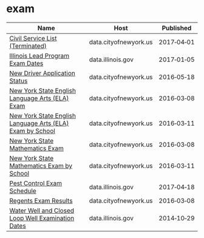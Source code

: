 # exam

Name | Host | Published
---- | ---- | ---------
[Civil Service List (Terminated)](../datasets/qu8g-sxqf.md) | data.cityofnewyork.us | 2017&#x2011;04&#x2011;01
[Illinois Lead Program Exam Dates](../datasets/r5m6-7upm.md) | data.illinois.gov | 2017&#x2011;01&#x2011;05
[New Driver Application Status](../datasets/dpec-ucu7.md) | data.cityofnewyork.us | 2016&#x2011;05&#x2011;18
[New York State English Language Arts (ELA) Exam](../datasets/26kp-bgdh.md) | data.cityofnewyork.us | 2016&#x2011;03&#x2011;08
[New York State English Language Arts (ELA) Exam by School](../datasets/jk35-yh5p.md) | data.cityofnewyork.us | 2016&#x2011;03&#x2011;11
[New York State Mathematics Exam](../datasets/r75y-8qe7.md) | data.cityofnewyork.us | 2016&#x2011;03&#x2011;08
[New York State Mathematics Exam by School](../datasets/gcvr-n8qw.md) | data.cityofnewyork.us | 2016&#x2011;03&#x2011;11
[Pest Control Exam Schedule](../datasets/hmag-wvgb.md) | data.illinois.gov | 2017&#x2011;04&#x2011;18
[Regents Exam Results](../datasets/qk7d-gecv.md) | data.cityofnewyork.us | 2016&#x2011;03&#x2011;08
[Water Well and Closed Loop Well Examination Dates](../datasets/n5tw-n2kr.md) | data.illinois.gov | 2014&#x2011;10&#x2011;29

